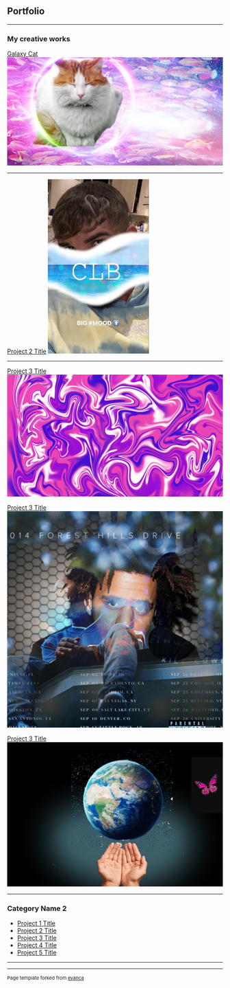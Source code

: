 ## Portfolio

---

### My creative works

[Galaxy Cat](/sample_page)
<img src="images/GalaxyCat.jpg?raw=true"/>

---
[Project 2 Title](/pdf/sample_presentation.pdf)
<img src="images/Drake.jpg?raw=true"/>

---
[Project 3 Title](http://example.com/)
<img src="images/Swirl.jpg?raw=true"/>

[Project 3 Title](http://example.com/)
<img src="images/J Cole-2.jpg?raw=true"/>

[Project 3 Title](http://example.com/)
<img src="images/Earthday.jpg?raw=true"/>



---

### Category Name 2

- [Project 1 Title](http://example.com/)
- [Project 2 Title](http://example.com/)
- [Project 3 Title](http://example.com/)
- [Project 4 Title](http://example.com/)
- [Project 5 Title](http://example.com/)

---




---
<p style="font-size:11px">Page template forked from <a href="https://github.com/evanca/quick-portfolio">evanca</a></p>
<!-- Remove above link if you don't want to attibute -->
